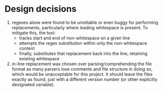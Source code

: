 # Design decisions
1. regexes alone were found to be unreliable or even buggy for performing replacements,
particularly where leading whitespace is present. To mitigate this, the tool:
    - tracks start and end of non-whitespace on a given line
    - attempts the regex substitution within only the non-whitespace content
    - finally, substitutes that replacement back into the line, retaining existing whitespace
2. in-line replacement was chosen over parsing/comprehending the file format
 as many parsers lose comments and file structure in doing so, which would be
 unacceptable for this project. It should leave the files exactly as found,
 just with a different version number (or other explicitly designated variable).
